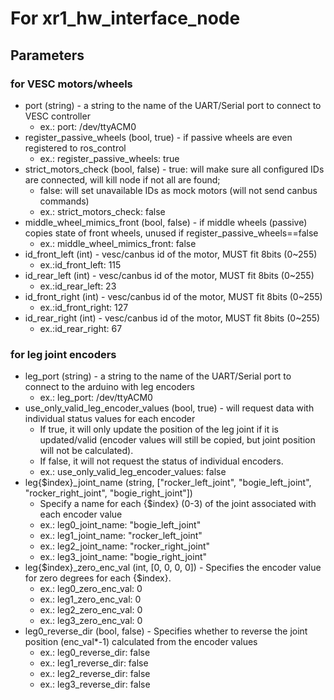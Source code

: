 # For xr1_hw_interface_node

## Parameters
### for VESC motors/wheels
- port (string) - a string to the name of the UART/Serial port to connect to VESC controller
  - ex.: port: /dev/ttyACM0
- register_passive_wheels (bool, true) - if passive wheels are even registered to ros_control
  - ex.: register_passive_wheels: true
- strict_motors_check (bool, false) - true: will make sure all configured IDs are connected, will kill node if not all are found; 
  - false: will set unavailable IDs as mock motors (will not send canbus commands)
  - ex.: strict_motors_check: false
- middle_wheel_mimics_front (bool, false) - if middle wheels (passive) copies state of front wheels, unused if register_passive_wheels==false
  - ex.: middle_wheel_mimics_front: false
- id_front_left (int) - vesc/canbus id of the motor, MUST fit 8bits (0~255)
  - ex.:id_front_left: 115
- id_rear_left (int) - vesc/canbus id of the motor, MUST fit 8bits (0~255)
  - ex.:id_rear_left: 23
- id_front_right (int) - vesc/canbus id of the motor, MUST fit 8bits (0~255)
  - ex.:id_front_right: 127
- id_rear_right (int) - vesc/canbus id of the motor, MUST fit 8bits (0~255)
  - ex.:id_rear_right: 67
  
### for leg joint encoders
- leg_port (string) - a string to the name of the UART/Serial port to connect to the arduino with leg encoders
  - ex.: leg_port: /dev/ttyACM0
- use_only_valid_leg_encoder_values (bool, true) - will request data with individual status values for each encoder
  - If true, it will only update the position of the leg joint if it is updated/valid (encoder values will still be copied, but joint position will not be calculated).
  - If false, it will not request the status of individual encoders.
  - ex.: use_only_valid_leg_encoder_values: false
- leg{$index}_joint_name (string, ["rocker_left_joint", "bogie_left_joint", "rocker_right_joint", "bogie_right_joint"])
  - Specify a name for each {$index} (0-3) of the joint associated with each encoder value
  - ex.: leg0_joint_name: "bogie_left_joint"
  - ex.: leg1_joint_name: "rocker_left_joint"
  - ex.: leg2_joint_name: "rocker_right_joint"
  - ex.: leg3_joint_name: "bogie_right_joint"
- leg{$index}_zero_enc_val (int, [0, 0, 0, 0]) - Specifies the encoder value for zero degrees for each {$index}.
  - ex.: leg0_zero_enc_val: 0
  - ex.: leg1_zero_enc_val: 0
  - ex.: leg2_zero_enc_val: 0
  - ex.: leg3_zero_enc_val: 0
- leg0_reverse_dir (bool, false) - Specifies whether to reverse the joint position (enc_val*-1) calculated from the encoder values
  - ex.: leg0_reverse_dir: false
  - ex.: leg1_reverse_dir: false
  - ex.: leg2_reverse_dir: false
  - ex.: leg3_reverse_dir: false
      